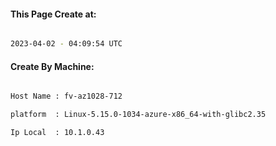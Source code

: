 
   
#### This Page Create at:

```bash

2023-04-02 - 04:09:54 UTC

```

#### Create By Machine:

```bash

Host Name : fv-az1028-712

platform  : Linux-5.15.0-1034-azure-x86_64-with-glibc2.35

Ip Local  : 10.1.0.43

```

